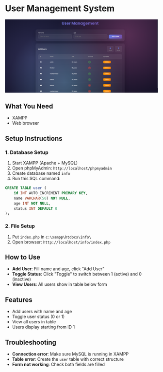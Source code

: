 # User Management System

![Screenshot](Screenshot.png)


## What You Need

- XAMPP
- Web browser

## Setup Instructions

### 1. Database Setup

1. Start XAMPP (Apache + MySQL)
2. Open phpMyAdmin: `http://localhost/phpmyadmin`
3. Create database named `info`
4. Run this SQL command:

```sql
CREATE TABLE user (
    id INT AUTO_INCREMENT PRIMARY KEY,
    name VARCHAR(50) NOT NULL,
    age INT NOT NULL,
    status INT DEFAULT 0
);
```

### 2. File Setup

1. Put `index.php` in `c:\xampp\htdocs\info\`
2. Open browser: `http://localhost/info/index.php`

## How to Use

- **Add User**: Fill name and age, click "Add User"
- **Toggle Status**: Click "Toggle" to switch between 1 (active) and 0 (inactive)
- **View Users**: All users show in table below form

## Features

- Add users with name and age
- Toggle user status (0 or 1)
- View all users in table
- Users display starting from ID 1

## Troubleshooting

- **Connection error**: Make sure MySQL is running in XAMPP
- **Table error**: Create the `user` table with correct structure
- **Form not working**: Check both fields are filled

